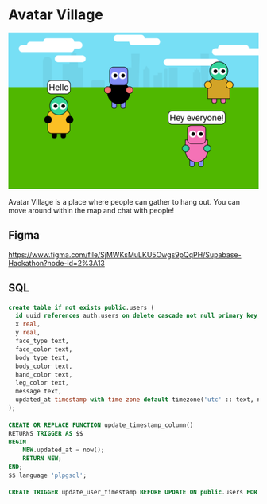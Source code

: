 # Avatar Village

![Main Visual](https://raw.githubusercontent.com/dshukertjr/avatar-village/main/img/visual.png)

Avatar Village is a place where people can gather to hang out. You can move around within the map and chat with people!

## Figma

https://www.figma.com/file/SjMWKsMuLKU5Owgs9pQqPH/Supabase-Hackathon?node-id=2%3A13

## SQL

```sql
create table if not exists public.users (
  id uuid references auth.users on delete cascade not null primary key,
  x real,
  y real,
  face_type text,
  face_color text,
  body_type text,
  body_color text,
  hand_color text,
  leg_color text,
  message text,
  updated_at timestamp with time zone default timezone('utc' :: text, now()) not null
);

CREATE OR REPLACE FUNCTION update_timestamp_column()
RETURNS TRIGGER AS $$
BEGIN
    NEW.updated_at = now();
    RETURN NEW;
END;
$$ language 'plpgsql';

CREATE TRIGGER update_user_timestamp BEFORE UPDATE ON public.users FOR EACH ROW EXECUTE PROCEDURE  update_timestamp_column();

```
